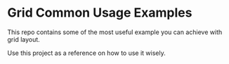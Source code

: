 # Grid Common Usage Examples

This repo contains some of the most useful example you can achieve with grid layout.

Use this project as a reference on how to use it wisely.
